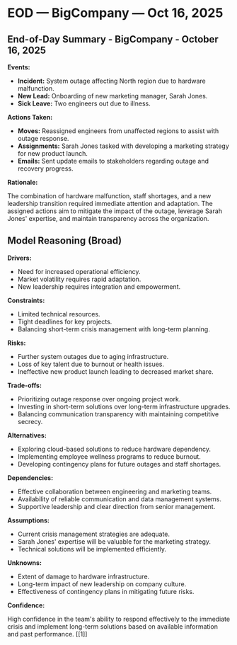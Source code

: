 # EOD — BigCompany — Oct 16, 2025

## End-of-Day Summary - BigCompany - October 16, 2025

**Events:**

* **Incident:** System outage affecting North region due to hardware malfunction.
* **New Lead:** Onboarding of new marketing manager, Sarah Jones.
* **Sick Leave:** Two engineers out due to illness.

**Actions Taken:**

* **Moves:** Reassigned engineers from unaffected regions to assist with outage response.
* **Assignments:** Sarah Jones tasked with developing a marketing strategy for new product launch.
* **Emails:** Sent update emails to stakeholders regarding outage and recovery progress.

**Rationale:**

The combination of hardware malfunction, staff shortages, and a new leadership transition required immediate attention and adaptation. The assigned actions aim to mitigate the impact of the outage, leverage Sarah Jones' expertise, and maintain transparency across the organization.


## Model Reasoning (Broad)

**Drivers:**

* Need for increased operational efficiency.
* Market volatility requires rapid adaptation.
* New leadership requires integration and empowerment.

**Constraints:**

* Limited technical resources.
* Tight deadlines for key projects.
* Balancing short-term crisis management with long-term planning.

**Risks:**

* Further system outages due to aging infrastructure.
* Loss of key talent due to burnout or health issues.
* Ineffective new product launch leading to decreased market share.

**Trade-offs:**

* Prioritizing outage response over ongoing project work.
* Investing in short-term solutions over long-term infrastructure upgrades.
* Balancing communication transparency with maintaining competitive secrecy.

**Alternatives:**

* Exploring cloud-based solutions to reduce hardware dependency.
* Implementing employee wellness programs to reduce burnout.
* Developing contingency plans for future outages and staff shortages.

**Dependencies:**

* Effective collaboration between engineering and marketing teams.
* Availability of reliable communication and data management systems.
* Supportive leadership and clear direction from senior management.

**Assumptions:**

* Current crisis management strategies are adequate.
* Sarah Jones' expertise will be valuable for the marketing strategy.
* Technical solutions will be implemented efficiently.

**Unknowns:**

* Extent of damage to hardware infrastructure.
* Long-term impact of new leadership on company culture.
* Effectiveness of contingency plans in mitigating future risks.

**Confidence:**

High confidence in the team's ability to respond effectively to the immediate crisis and implement long-term solutions based on available information and past performance. [[1]]

